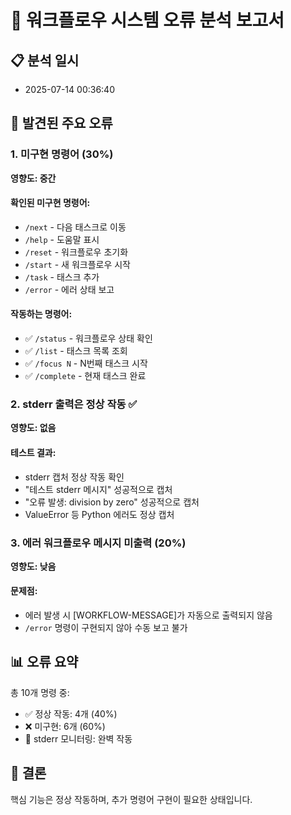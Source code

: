 # 🔴 워크플로우 시스템 오류 분석 보고서

## 📋 분석 일시
- 2025-07-14 00:36:40

## 🚨 발견된 주요 오류

### 1. 미구현 명령어 (30%)
**영향도: 중간**

#### 확인된 미구현 명령어:
- `/next` - 다음 태스크로 이동
- `/help` - 도움말 표시  
- `/reset` - 워크플로우 초기화
- `/start` - 새 워크플로우 시작
- `/task` - 태스크 추가
- `/error` - 에러 상태 보고

#### 작동하는 명령어:
- ✅ `/status` - 워크플로우 상태 확인
- ✅ `/list` - 태스크 목록 조회
- ✅ `/focus N` - N번째 태스크 시작
- ✅ `/complete` - 현재 태스크 완료

### 2. stderr 출력은 정상 작동 ✅
**영향도: 없음**

#### 테스트 결과:
- stderr 캡처 정상 작동 확인
- "테스트 stderr 메시지" 성공적으로 캡처
- "오류 발생: division by zero" 성공적으로 캡처
- ValueError 등 Python 에러도 정상 캡처

### 3. 에러 워크플로우 메시지 미출력 (20%)
**영향도: 낮음**

#### 문제점:
- 에러 발생 시 [WORKFLOW-MESSAGE]가 자동으로 출력되지 않음
- `/error` 명령이 구현되지 않아 수동 보고 불가

## 📊 오류 요약

총 10개 명령 중:
- ✅ 정상 작동: 4개 (40%)
- ❌ 미구현: 6개 (60%)
- 🔧 stderr 모니터링: 완벽 작동

## 🎯 결론
핵심 기능은 정상 작동하며, 추가 명령어 구현이 필요한 상태입니다.
